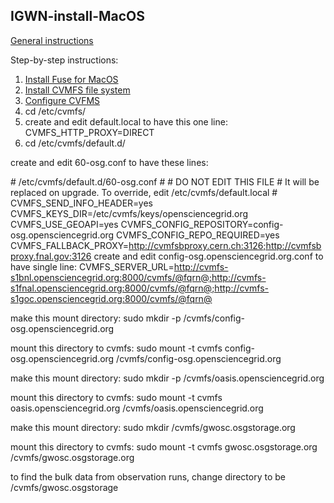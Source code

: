 ## IGWN-install-MacOS

[General instructions](https://computing.docs.ligo.org/conda/)

Step-by-step instructions:

1. [Install Fuse for MacOS](https://osxfuse.github.io/)
2. [Install CVMFS file system](https://ecsft.cern.ch/dist/cvmfs/cvmfs-2.3.5/cvmfs-2.3.5.pkg)
3. [Configure CVFMS](https://www.gw-openscience.org/cvmfs/)
  1. cd /etc/cvmfs/
  2. create and edit default.local to have this one line:  
  CVMFS_HTTP_PROXY=DIRECT
  3. cd /etc/cvmfs/default.d/

create and edit 60-osg.conf to have these lines:

\# /etc/cvmfs/default.d/60-osg.conf
\#
\# DO NOT EDIT THIS FILE
\# It will be replaced on upgrade. To override, edit /etc/cvmfs/default.local
\#
CVMFS_SEND_INFO_HEADER=yes
CVMFS_KEYS_DIR=/etc/cvmfs/keys/opensciencegrid.org
CVMFS_USE_GEOAPI=yes
CVMFS_CONFIG_REPOSITORY=config-osg.opensciencegrid.org
CVMFS_CONFIG_REPO_REQUIRED=yes
CVMFS_FALLBACK_PROXY=http://cvmfsbproxy.cern.ch:3126;http://cvmfsbproxy.fnal.gov:3126
create and edit config-osg.opensciencegrid.org.conf to have single line:
CVMFS_SERVER_URL=http://cvmfs-s1bnl.opensciencegrid.org:8000/cvmfs/@fqrn@;http://cvmfs-s1fnal.opensciencegrid.org:8000/cvmfs/@fqrn@;http://cvmfs-s1goc.opensciencegrid.org:8000/cvmfs/@fqrn@

make this mount directory:
sudo mkdir -p /cvmfs/config-osg.opensciencegrid.org

mount this directory to cvmfs:
sudo mount -t cvmfs config-osg.opensciencegrid.org /cvmfs/config-osg.opensciencegrid.org

make this mount directory:
sudo mkdir -p /cvmfs/oasis.opensciencegrid.org

mount this directory to cvmfs:
sudo mount -t cvmfs oasis.opensciencegrid.org /cvmfs/oasis.opensciencegrid.org

make this mount directory:
sudo mkdir /cvmfs/gwosc.osgstorage.org

mount this directory to cvmfs:
sudo mount -t cvmfs gwosc.osgstorage.org /cvmfs/gwosc.osgstorage.org

to find the bulk data from observation runs, change directory to be /cvmfs/gwosc.osgstorage

